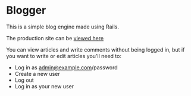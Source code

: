 # Blogger

This is a simple blog engine made using Rails. 

The production site can be [viewed here](https://fierce-mesa-65202.herokuapp.com/)

You can view articles and write comments without being logged in, but if you want to write or edit articles you'll need to:
- Log in as admin@example.com/password
- Create a new user
- Log out
- Log in as your new user
